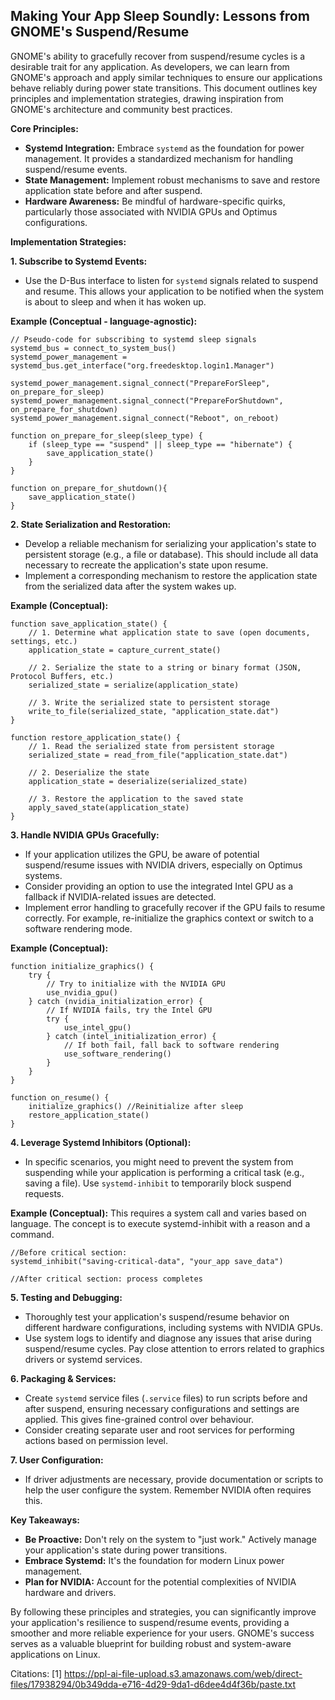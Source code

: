 ## Making Your App Sleep Soundly: Lessons from GNOME's Suspend/Resume

GNOME's ability to gracefully recover from suspend/resume cycles is a desirable trait for any application. As developers, we can learn from GNOME's approach and apply similar techniques to ensure our applications behave reliably during power state transitions. This document outlines key principles and implementation strategies, drawing inspiration from GNOME's architecture and community best practices.

**Core Principles:**

*   **Systemd Integration:** Embrace `systemd` as the foundation for power management. It provides a standardized mechanism for handling suspend/resume events.
*   **State Management:** Implement robust mechanisms to save and restore application state before and after suspend.
*   **Hardware Awareness:** Be mindful of hardware-specific quirks, particularly those associated with NVIDIA GPUs and Optimus configurations.

**Implementation Strategies:**

**1. Subscribe to Systemd Events:**

*   Use the D-Bus interface to listen for `systemd` signals related to suspend and resume. This allows your application to be notified when the system is about to sleep and when it has woken up.

**Example (Conceptual - language-agnostic):**

```
// Pseudo-code for subscribing to systemd sleep signals
systemd_bus = connect_to_system_bus()
systemd_power_management = systemd_bus.get_interface("org.freedesktop.login1.Manager")

systemd_power_management.signal_connect("PrepareForSleep", on_prepare_for_sleep)
systemd_power_management.signal_connect("PrepareForShutdown", on_prepare_for_shutdown)
systemd_power_management.signal_connect("Reboot", on_reboot)

function on_prepare_for_sleep(sleep_type) {
    if (sleep_type == "suspend" || sleep_type == "hibernate") {
        save_application_state()
    }
}

function on_prepare_for_shutdown(){
    save_application_state()
}
```

**2. State Serialization and Restoration:**

*   Develop a reliable mechanism for serializing your application's state to persistent storage (e.g., a file or database). This should include all data necessary to recreate the application's state upon resume.
*   Implement a corresponding mechanism to restore the application state from the serialized data after the system wakes up.

**Example (Conceptual):**

```
function save_application_state() {
    // 1. Determine what application state to save (open documents, settings, etc.)
    application_state = capture_current_state()

    // 2. Serialize the state to a string or binary format (JSON, Protocol Buffers, etc.)
    serialized_state = serialize(application_state)

    // 3. Write the serialized state to persistent storage
    write_to_file(serialized_state, "application_state.dat")
}

function restore_application_state() {
    // 1. Read the serialized state from persistent storage
    serialized_state = read_from_file("application_state.dat")

    // 2. Deserialize the state
    application_state = deserialize(serialized_state)

    // 3. Restore the application to the saved state
    apply_saved_state(application_state)
}
```

**3. Handle NVIDIA GPUs Gracefully:**

*   If your application utilizes the GPU, be aware of potential suspend/resume issues with NVIDIA drivers, especially on Optimus systems.
*   Consider providing an option to use the integrated Intel GPU as a fallback if NVIDIA-related issues are detected.
*   Implement error handling to gracefully recover if the GPU fails to resume correctly. For example, re-initialize the graphics context or switch to a software rendering mode.

**Example (Conceptual):**

```
function initialize_graphics() {
    try {
        // Try to initialize with the NVIDIA GPU
        use_nvidia_gpu()
    } catch (nvidia_initialization_error) {
        // If NVIDIA fails, try the Intel GPU
        try {
            use_intel_gpu()
        } catch (intel_initialization_error) {
            // If both fail, fall back to software rendering
            use_software_rendering()
        }
    }
}

function on_resume() {
    initialize_graphics() //Reinitialize after sleep
    restore_application_state()
}

```

**4. Leverage Systemd Inhibitors (Optional):**

*   In specific scenarios, you might need to prevent the system from suspending while your application is performing a critical task (e.g., saving a file).  Use `systemd-inhibit` to temporarily block suspend requests.

**Example (Conceptual):**
This requires a system call and varies based on language. The concept is to execute systemd-inhibit with a reason and a command.
```
//Before critical section:
systemd_inhibit("saving-critical-data", "your_app save_data")

//After critical section: process completes

```

**5. Testing and Debugging:**

*   Thoroughly test your application's suspend/resume behavior on different hardware configurations, including systems with NVIDIA GPUs.
*   Use system logs to identify and diagnose any issues that arise during suspend/resume cycles. Pay close attention to errors related to graphics drivers or systemd services.

**6. Packaging & Services:**

*   Create `systemd` service files (`.service` files) to run scripts before and after suspend, ensuring necessary configurations and settings are applied.  This gives fine-grained control over behaviour.
*   Consider creating separate user and root services for performing actions based on permission level.

**7. User Configuration:**

*   If driver adjustments are necessary, provide documentation or scripts to help the user configure the system.  Remember NVIDIA often requires this.

**Key Takeaways:**

*   **Be Proactive:** Don't rely on the system to "just work."  Actively manage your application's state during power transitions.
*   **Embrace Systemd:** It's the foundation for modern Linux power management.
*   **Plan for NVIDIA:** Account for the potential complexities of NVIDIA hardware and drivers.

By following these principles and strategies, you can significantly improve your application's resilience to suspend/resume events, providing a smoother and more reliable experience for your users. GNOME's success serves as a valuable blueprint for building robust and system-aware applications on Linux.

Citations:
[1] https://ppl-ai-file-upload.s3.amazonaws.com/web/direct-files/17938294/0b349dda-e716-4d29-9da1-d6dee4d4f36b/paste.txt
